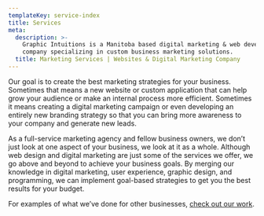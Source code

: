 ```yaml
---
templateKey: service-index
title: Services
meta:
  description: >-
    Graphic Intuitions is a Manitoba based digital marketing & web development
    company specializing in custom business marketing solutions.
  title: Marketing Services | Websites & Digital Marketing Company
---
```


Our goal is to create the best marketing strategies for your business. Sometimes that means a new website or custom application that can help grow your audience or make an internal process more efficient. Sometimes it means creating a digital marketing campaign or even developing an entirely new branding strategy so that you can bring more awareness to your company and generate new leads.

As a full-service marketing agency and fellow business owners, we don’t just look at one aspect of your business, we look at it as a whole. Although web design and digital marketing are just some of the services we offer, we go above and beyond to achieve your business goals. By merging our knowledge in digital marketing, user experience, graphic design, and programming, we can implement goal-based strategies to get you the best results for your budget.

For examples of what we’ve done for other businesses, [check out our work](/case-studies).
